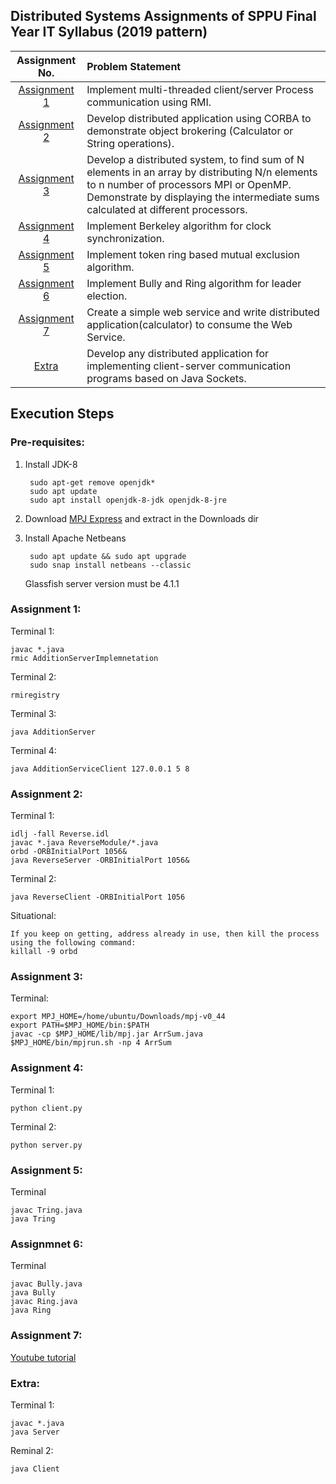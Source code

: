 
## Distributed Systems Assignments of SPPU Final Year IT Syllabus (2019 pattern)


|     Assignment No.      | Problem Statement  |
|:-----------------------:| :-------------- |
| [Assignment 1](Assignment_1) | Implement multi-threaded client/server Process communication using RMI.| 
| [Assignment 2](Assignment_2) | Develop distributed application using CORBA to demonstrate object brokering (Calculator or String operations).|
| [Assignment 3](Assignment_3) | Develop a distributed system, to find sum of N elements in an array by distributing N/n elements to n number of processors MPI or OpenMP. Demonstrate by displaying the intermediate sums calculated at different processors. |
| [Assignment 4](Assignment_4) | Implement Berkeley algorithm for clock synchronization.|
| [Assignment 5](Assignment_5) | Implement token ring based mutual exclusion algorithm.|
| [Assignment 6](Assignment_6) | Implement Bully and Ring algorithm for leader election.|
| [Assignment 7](Assignment_7) | Create a simple web service and write distributed application(calculator) to consume the Web Service.|
|    [Extra](Sockets)     | Develop any distributed application for implementing client-server communication programs based on Java Sockets.|

## Execution Steps

### Pre-requisites:

1. Install JDK-8

        sudo apt-get remove openjdk*
        sudo apt update
        sudo apt install openjdk-8-jdk openjdk-8-jre

2. Download [MPJ Express](https://sourceforge.net/projects/mpjexpress/files/releases/mpj-v0_44.tar.gz/download) and extract in the Downloads dir

3. Install Apache Netbeans

        sudo apt update && sudo apt upgrade
        sudo snap install netbeans --classic
   Glassfish server version must be 4.1.1




### Assignment 1:

Terminal 1:

    javac *.java
    rmic AdditionServerImplemnetation

Terminal 2:

    rmiregistry

Terminal 3:

    java AdditionServer

Terminal 4:

    java AdditionServiceClient 127.0.0.1 5 8

### Assignment 2:

Terminal 1:

    idlj -fall Reverse.idl
    javac *.java ReverseModule/*.java
    orbd -ORBInitialPort 1056&
    java ReverseServer -ORBInitialPort 1056& 

Terminal 2:

    java ReverseClient -ORBInitialPort 1056

Situational:
    
    If you keep on getting, address already in use, then kill the process using the following command:
    killall -9 orbd

### Assignment 3:

Terminal:

    export MPJ_HOME=/home/ubuntu/Downloads/mpj-v0_44
    export PATH=$MPJ_HOME/bin:$PATH
    javac -cp $MPJ_HOME/lib/mpj.jar ArrSum.java
    $MPJ_HOME/bin/mpjrun.sh -np 4 ArrSum

### Assignment 4:

Terminal 1:

    python client.py


Terminal 2:

    python server.py

### Assignment 5:

Terminal

    javac Tring.java
    java Tring

### Assignmnet 6:

Terminal

    javac Bully.java
    java Bully
    javac Ring.java
    java Ring

### Assignment 7:

[Youtube tutorial](https://www.youtube.com/watch?v=0z-HvSfr-M4)

### Extra:

Terminal 1:

    javac *.java
    java Server
Reminal 2:

    java Client
    
    
